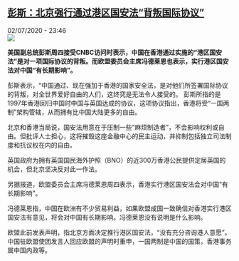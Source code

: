 <!--1593730574000-->
[彭斯：北京强行通过港区国安法“背叛国际协议”](http://www.rfi.fr//cn/%E4%B8%AD%E5%9B%BD/20200702-%E5%BD%AD%E6%96%AF-%E5%8C%97%E4%BA%AC%E5%BC%BA%E8%A1%8C%E9%80%9A%E8%BF%87%E6%B8%AF%E5%8C%BA%E5%9B%BD%E5%AE%89%E6%B3%95-%E8%83%8C%E5%8F%9B%E5%9B%BD%E9%99%85%E5%8D%8F%E8%AE%AE)
------

<div>02/07/2020 - 23:46</div><img src="https://s.rfi.fr/media/display/843b017a-bcad-11ea-8e00-005056a98db9/w:310/p:16x9/2020-06-05T000000Z_1357023560_RC263H9DJ2GI_RTRMADP_3_MINNEAPOLIS-POLICE-PENCE.JPG"><p><strong>美国副总统彭斯周四接受CNBC访问时表示，中国在香港通过实施的“港区国安法”是对一项国际协议的背叛。而欧盟委员会主席冯德莱恩也表示，实行港区国安法对中国“有长期影响”。</strong></p><div class="t-content__body u-clearfix"><div class="m-interstitial"></div><p>彭斯表示，“中国通过、现在强加于香港的国家安全法，是对他们所签署国际协议的背叛，对全世界爱好自由的人们，这终究是无法令人接受的。 彭斯所指的是1997年香港回归中国时中国与英国达成的协议，这项协议指出，香港将受“一国两制”架构管辖，从而拥有比中国大陆更多的自由。</p><p>北京和香港当局说，国安法用意在于压制一些“麻烦制造者”，不会影响权利或自由。但批评人士担心，这将摧毁这座金融中心的民主运动，并抑制包括独立司法制度和抗议权在内的自由。</p><p>英国政府为拥有英国国民海外护照（BNO）的近300万香港公民提供定居英国的机会，但北京坚决反对此一作法。</p><p>另据报道，欧盟委员会主席冯德莱恩周四表示，香港实行港区国安法会对中国“有长期影响”。</p><p>冯德莱恩指，中国在欧洲有不少贸易利益，如果欧盟成国一致确信对香港实行港区国安法有意见，将会对中国有长期影响。冯德莱恩没有说明是什么影响。</p><p>欧盟此前发表声明，指北京方面决定推行港区国安法，“没有充分咨询港人意愿”。中国驻欧盟使团发言人回应欧盟的声明时重申，一国两制是中国的国策，香港事务属中国内政等。</p><div class="o-self-promo o-self-promo--nl o-self-promo--hidden" data-selfpromo-newsletter></div><div class="o-self-promo o-self-promo--app o-self-promo--hidden" data-selfpromo-app></div></div>
